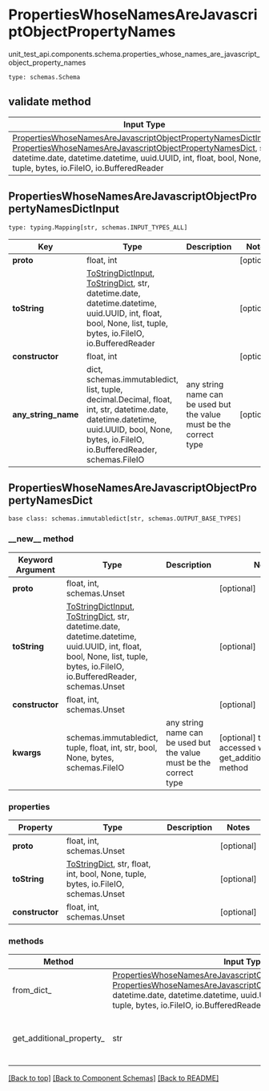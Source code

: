 # PropertiesWhoseNamesAreJavascriptObjectPropertyNames
unit_test_api.components.schema.properties_whose_names_are_javascript_object_property_names
```
type: schemas.Schema
```

## validate method
Input Type | Return Type | Notes
------------ | ------------- | -------------
[PropertiesWhoseNamesAreJavascriptObjectPropertyNamesDictInput](#propertieswhosenamesarejavascriptobjectpropertynamesdictinput), [PropertiesWhoseNamesAreJavascriptObjectPropertyNamesDict](#propertieswhosenamesarejavascriptobjectpropertynamesdict), str, datetime.date, datetime.datetime, uuid.UUID, int, float, bool, None, list, tuple, bytes, io.FileIO, io.BufferedReader | [PropertiesWhoseNamesAreJavascriptObjectPropertyNamesDict](#propertieswhosenamesarejavascriptobjectpropertynamesdict), str, float, int, bool, None, tuple, bytes, io.FileIO |

## PropertiesWhoseNamesAreJavascriptObjectPropertyNamesDictInput
```
type: typing.Mapping[str, schemas.INPUT_TYPES_ALL]
```
Key | Type |  Description | Notes
------------ | ------------- | ------------- | -------------
**__proto__** | float, int |  | [optional]
**toString** | [ToStringDictInput](#tostringdictinput), [ToStringDict](#tostringdict), str, datetime.date, datetime.datetime, uuid.UUID, int, float, bool, None, list, tuple, bytes, io.FileIO, io.BufferedReader |  | [optional]
**constructor** | float, int |  | [optional]
**any_string_name** | dict, schemas.immutabledict, list, tuple, decimal.Decimal, float, int, str, datetime.date, datetime.datetime, uuid.UUID, bool, None, bytes, io.FileIO, io.BufferedReader, schemas.FileIO | any string name can be used but the value must be the correct type | [optional]

## PropertiesWhoseNamesAreJavascriptObjectPropertyNamesDict
```
base class: schemas.immutabledict[str, schemas.OUTPUT_BASE_TYPES]

```
### &lowbar;&lowbar;new&lowbar;&lowbar; method
Keyword Argument | Type | Description | Notes
---------------- | ---- | ----------- | -----
**__proto__** | float, int, schemas.Unset |  | [optional]
**toString** | [ToStringDictInput](#tostringdictinput), [ToStringDict](#tostringdict), str, datetime.date, datetime.datetime, uuid.UUID, int, float, bool, None, list, tuple, bytes, io.FileIO, io.BufferedReader, schemas.Unset |  | [optional]
**constructor** | float, int, schemas.Unset |  | [optional]
**kwargs** | schemas.immutabledict, tuple, float, int, str, bool, None, bytes, schemas.FileIO | any string name can be used but the value must be the correct type | [optional] typed value is accessed with the get_additional_property_ method

### properties
Property | Type | Description | Notes
-------- | ---- | ----------- | -----
**__proto__** | float, int, schemas.Unset |  | [optional]
**toString** | [ToStringDict](#tostringdict), str, float, int, bool, None, tuple, bytes, io.FileIO, schemas.Unset |  | [optional]
**constructor** | float, int, schemas.Unset |  | [optional]

### methods
Method | Input Type | Return Type | Notes
------ | ---------- | ----------- | ------
from_dict_ | [PropertiesWhoseNamesAreJavascriptObjectPropertyNamesDictInput](#propertieswhosenamesarejavascriptobjectpropertynamesdictinput), [PropertiesWhoseNamesAreJavascriptObjectPropertyNamesDict](#propertieswhosenamesarejavascriptobjectpropertynamesdict), str, datetime.date, datetime.datetime, uuid.UUID, int, float, bool, None, list, tuple, bytes, io.FileIO, io.BufferedReader | [PropertiesWhoseNamesAreJavascriptObjectPropertyNamesDict](#propertieswhosenamesarejavascriptobjectpropertynamesdict), str, float, int, bool, None, tuple, bytes, io.FileIO | a constructor
get_additional_property_ | str | schemas.immutabledict, tuple, float, int, str, bool, None, bytes, schemas.FileIO, schemas.Unset | provides type safety for additional properties

[[Back to top]](#top) [[Back to Component Schemas]](../../../README.md#Component-Schemas) [[Back to README]](../../../README.md)
